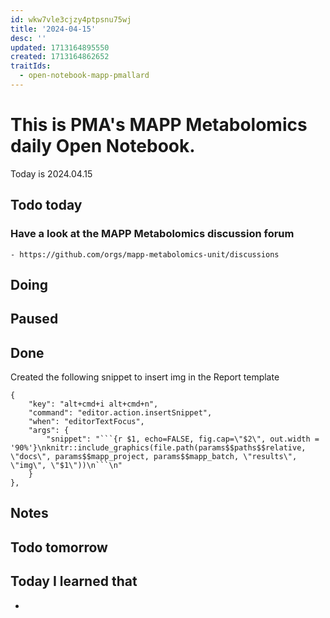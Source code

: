 ```yaml
---
id: wkw7vle3cjzy4ptpsnu75wj
title: '2024-04-15'
desc: ''
updated: 1713164895550
created: 1713164862652
traitIds:
  - open-notebook-mapp-pmallard
---
```



# This is PMA's MAPP Metabolomics daily Open Notebook.

Today is 2024.04.15

## Todo today

### Have a look at the MAPP Metabolomics discussion forum
    - https://github.com/orgs/mapp-metabolomics-unit/discussions
###
###

## Doing

## Paused

## Done

Created the following snippet to insert img in the Report template

    {
        "key": "alt+cmd+i alt+cmd+n",
        "command": "editor.action.insertSnippet",
        "when": "editorTextFocus",
        "args": {
            "snippet": "```{r $1, echo=FALSE, fig.cap=\"$2\", out.width = '90%'}\nknitr::include_graphics(file.path(params$$paths$$relative, \"docs\", params$$mapp_project, params$$mapp_batch, \"results\", \"img\", \"$1\"))\n```\n"
        }
    },

    

## Notes

## Todo tomorrow

###
###
###


## Today I learned that

-